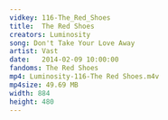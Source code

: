 ```yaml
---
vidkey: 116-The_Red_Shoes
title:  The Red Shoes
creators: Luminosity
song: Don't Take Your Love Away
artist: Vast
date:   2014-02-09 10:00:00
fandoms: The Red Shoes
mp4: Luminosity-116-The Red Shoes.m4v
mp4size: 49.69 MB
width: 884
height: 480
---
```



  